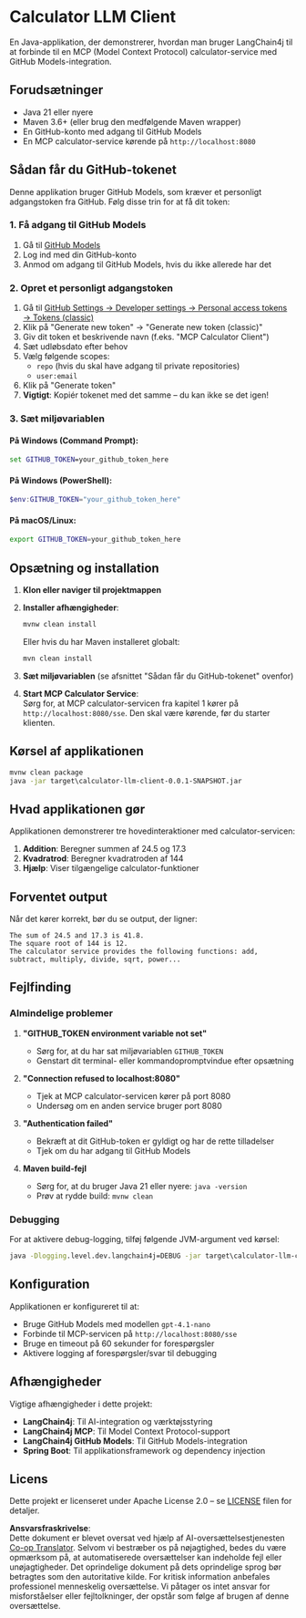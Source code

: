 <!--
CO_OP_TRANSLATOR_METADATA:
{
  "original_hash": "ac2459c0d5cc823922e3d9240a95028c",
  "translation_date": "2025-07-13T19:10:34+00:00",
  "source_file": "03-GettingStarted/03-llm-client/solution/java/README.md",
  "language_code": "da"
}
-->
# Calculator LLM Client

En Java-applikation, der demonstrerer, hvordan man bruger LangChain4j til at forbinde til en MCP (Model Context Protocol) calculator-service med GitHub Models-integration.

## Forudsætninger

- Java 21 eller nyere  
- Maven 3.6+ (eller brug den medfølgende Maven wrapper)  
- En GitHub-konto med adgang til GitHub Models  
- En MCP calculator-service kørende på `http://localhost:8080`

## Sådan får du GitHub-tokenet

Denne applikation bruger GitHub Models, som kræver et personligt adgangstoken fra GitHub. Følg disse trin for at få dit token:

### 1. Få adgang til GitHub Models  
1. Gå til [GitHub Models](https://github.com/marketplace/models)  
2. Log ind med din GitHub-konto  
3. Anmod om adgang til GitHub Models, hvis du ikke allerede har det

### 2. Opret et personligt adgangstoken  
1. Gå til [GitHub Settings → Developer settings → Personal access tokens → Tokens (classic)](https://github.com/settings/tokens)  
2. Klik på "Generate new token" → "Generate new token (classic)"  
3. Giv dit token et beskrivende navn (f.eks. "MCP Calculator Client")  
4. Sæt udløbsdato efter behov  
5. Vælg følgende scopes:  
   - `repo` (hvis du skal have adgang til private repositories)  
   - `user:email`  
6. Klik på "Generate token"  
7. **Vigtigt**: Kopiér tokenet med det samme – du kan ikke se det igen!

### 3. Sæt miljøvariablen

#### På Windows (Command Prompt):  
```cmd
set GITHUB_TOKEN=your_github_token_here
```

#### På Windows (PowerShell):  
```powershell
$env:GITHUB_TOKEN="your_github_token_here"
```

#### På macOS/Linux:  
```bash
export GITHUB_TOKEN=your_github_token_here
```

## Opsætning og installation

1. **Klon eller naviger til projektmappen**

2. **Installer afhængigheder**:  
   ```cmd
   mvnw clean install
   ```  
   Eller hvis du har Maven installeret globalt:  
   ```cmd
   mvn clean install
   ```

3. **Sæt miljøvariablen** (se afsnittet "Sådan får du GitHub-tokenet" ovenfor)

4. **Start MCP Calculator Service**:  
   Sørg for, at MCP calculator-servicen fra kapitel 1 kører på `http://localhost:8080/sse`. Den skal være kørende, før du starter klienten.

## Kørsel af applikationen

```cmd
mvnw clean package
java -jar target\calculator-llm-client-0.0.1-SNAPSHOT.jar
```

## Hvad applikationen gør

Applikationen demonstrerer tre hovedinteraktioner med calculator-servicen:

1. **Addition**: Beregner summen af 24.5 og 17.3  
2. **Kvadratrod**: Beregner kvadratroden af 144  
3. **Hjælp**: Viser tilgængelige calculator-funktioner

## Forventet output

Når det kører korrekt, bør du se output, der ligner:

```
The sum of 24.5 and 17.3 is 41.8.
The square root of 144 is 12.
The calculator service provides the following functions: add, subtract, multiply, divide, sqrt, power...
```

## Fejlfinding

### Almindelige problemer

1. **"GITHUB_TOKEN environment variable not set"**  
   - Sørg for, at du har sat miljøvariablen `GITHUB_TOKEN`  
   - Genstart dit terminal- eller kommandopromptvindue efter opsætning

2. **"Connection refused to localhost:8080"**  
   - Tjek at MCP calculator-servicen kører på port 8080  
   - Undersøg om en anden service bruger port 8080

3. **"Authentication failed"**  
   - Bekræft at dit GitHub-token er gyldigt og har de rette tilladelser  
   - Tjek om du har adgang til GitHub Models

4. **Maven build-fejl**  
   - Sørg for, at du bruger Java 21 eller nyere: `java -version`  
   - Prøv at rydde build: `mvnw clean`

### Debugging

For at aktivere debug-logging, tilføj følgende JVM-argument ved kørsel:  
```cmd
java -Dlogging.level.dev.langchain4j=DEBUG -jar target\calculator-llm-client-0.0.1-SNAPSHOT.jar
```

## Konfiguration

Applikationen er konfigureret til at:  
- Bruge GitHub Models med modellen `gpt-4.1-nano`  
- Forbinde til MCP-servicen på `http://localhost:8080/sse`  
- Bruge en timeout på 60 sekunder for forespørgsler  
- Aktivere logging af forespørgsler/svar til debugging

## Afhængigheder

Vigtige afhængigheder i dette projekt:  
- **LangChain4j**: Til AI-integration og værktøjsstyring  
- **LangChain4j MCP**: Til Model Context Protocol-support  
- **LangChain4j GitHub Models**: Til GitHub Models-integration  
- **Spring Boot**: Til applikationsframework og dependency injection

## Licens

Dette projekt er licenseret under Apache License 2.0 – se [LICENSE](../../../../../../03-GettingStarted/03-llm-client/solution/java/LICENSE) filen for detaljer.

**Ansvarsfraskrivelse**:  
Dette dokument er blevet oversat ved hjælp af AI-oversættelsestjenesten [Co-op Translator](https://github.com/Azure/co-op-translator). Selvom vi bestræber os på nøjagtighed, bedes du være opmærksom på, at automatiserede oversættelser kan indeholde fejl eller unøjagtigheder. Det oprindelige dokument på dets oprindelige sprog bør betragtes som den autoritative kilde. For kritisk information anbefales professionel menneskelig oversættelse. Vi påtager os intet ansvar for misforståelser eller fejltolkninger, der opstår som følge af brugen af denne oversættelse.